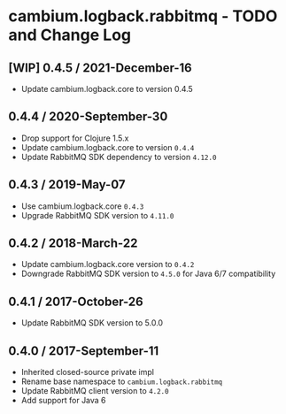 # cambium.logback.rabbitmq - TODO and Change Log

## [WIP] 0.4.5 / 2021-December-16

- Update cambium.logback.core to version 0.4.5


## 0.4.4 / 2020-September-30

- Drop support for Clojure 1.5.x
- Update cambium.logback.core to version `0.4.4`
- Update RabbitMQ SDK dependency to version `4.12.0`


## 0.4.3 / 2019-May-07

- Use cambium.logback.core `0.4.3`
- Upgrade RabbitMQ SDK version to `4.11.0`


## 0.4.2 / 2018-March-22

- Update cambium.logback.core version to `0.4.2`
- Downgrade RabbitMQ SDK version to `4.5.0` for Java 6/7 compatibility


## 0.4.1 / 2017-October-26

- Update RabbitMQ SDK version to 5.0.0


## 0.4.0 / 2017-September-11

- Inherited closed-source private impl
- Rename base namespace to `cambium.logback.rabbitmq`
- Update RabbitMQ client version to `4.2.0`
- Add support for Java 6
